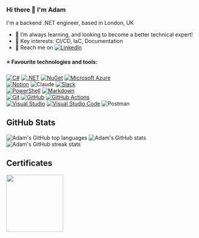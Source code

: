 ### Hi there 👋 I'm Adam
I'm a backend .NET engineer, based in London, UK <img src="https://cdn-icons-png.flaticon.com/512/323/323329.png" width="13"/>
- 🌱 I’m always learning, and looking to become a better technical expert!
- 🔑 Key interests: CI/CD, IaC, Documentation
- 📨 Reach me on [![LinkedIn](https://custom-icon-badges.demolab.com/badge/LinkedIn-0A66C2?logo=linkedin-white&logoColor=fff)](https://www.linkedin.com/in/adam-friswell/)

#### ⭐ Favourite technologies and tools: <br/>

[![C#](https://custom-icon-badges.demolab.com/badge/C%23-%23239120.svg?logo=cshrp&logoColor=white)](#) [![.NET](https://img.shields.io/badge/.NET-512BD4?logo=dotnet&logoColor=fff)](#) [![NuGet](https://img.shields.io/badge/NuGet-004880?logo=nuget&logoColor=fff)](#) [![Microsoft Azure](https://custom-icon-badges.demolab.com/badge/Microsoft%20Azure-0089D6?logo=msazure&logoColor=white)](#)  <br/>
[![Notion](https://img.shields.io/badge/Notion-000?logo=notion&logoColor=fff)](#) ![Claude](https://img.shields.io/badge/Claude-D97757?logo=Claude&logoColor=FFFFFF) [![Slack](https://img.shields.io/badge/Slack-4A154B?logo=slack&logoColor=fff)](#) <br/>
[![PowerShell](https://custom-icon-badges.demolab.com/badge/PowerShell-146fbf?logo=mspowershell&logoColor=white)](#) [![Markdown](https://img.shields.io/badge/Markdown-%23000000.svg?logo=markdown&logoColor=white)](#) <br/>
[![Git](https://img.shields.io/badge/Git-F05032?logo=git&logoColor=fff)](#) [![GitHub](https://img.shields.io/badge/GitHub-%23121011.svg?logo=github&logoColor=white)](#) [![GitHub Actions](https://img.shields.io/badge/GitHub_Actions-2088FF?logo=github-actions&logoColor=white)](#) <br/>
[![Visual Studio](https://custom-icon-badges.demolab.com/badge/Visual%20Studio-5C2D91.svg?&logo=visual-studio&logoColor=white)](#) [![Visual Studio Code](https://custom-icon-badges.demolab.com/badge/Visual%20Studio%20Code-0078d7.svg?logo=vsc&logoColor=white)](#) ![Postman](https://img.shields.io/badge/Postman-FF6C37?logo=Postman&logoColor=FFFFFF) <br/>


## GitHub Stats
<a>
  <img align="center" src="https://github-readme-stats.vercel.app/api/top-langs/?username=adamfriswell&show_icons=true&count_private=true&langs_count=3&theme=codeSTACKr&bg_color=151515" alt="Adam's GitHub top languages" />
  <img align="center" src="https://github-readme-stats.vercel.app/api?username=adamfriswell&show_icons=true&count_private=true&theme=codeSTACKr&bg_color=151515" alt="Adam's GitHub stats" />
</a>
<a>
  <img align="center" src="https://github-readme-streak-stats.herokuapp.com?user=adamfriswell&theme=dark&date_format=n%2Fj%5B%2FY%5D&fire=EB5454&currStreakLabel=e56537&ring=e56537" alt="Adam's GitHub streak stats" />
</a>

## Certificates
<a href="https://learn.microsoft.com/en-us/users/adamfriswell-7044/credentials/c14dcebeeb8d606">
  <img src="https://images.credly.com/size/680x680/images/be8fcaeb-c769-4858-b567-ffaaa73ce8cf/image.png" width="150">
</a>
